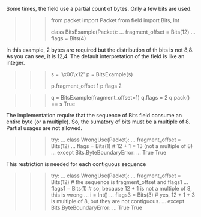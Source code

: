 Some times, the field use a partial count of bytes. Only a few bits are used.


>>> from packet import Packet
>>> from field  import Bits, Int
>>>
>>> class BitsExample(Packet):
...   fragment_offset = Bits(12)
...   flags = Bits(4)

In this example, 2 bytes are required but the distribution of th bits is not 8,8.
As you can see, it is 12,4.
The default interpretation of the field is like an integer.

>>> s = '\x00\x12'
>>> p = BitsExample(s)
>>>
>>> p.fragment_offset
1
>>> p.flags
2

>>> q = BitsExample(fragment_offset=1)
>>> q.flags = 2
>>> q.pack() == s
True

The implementation require that the sequence of Bits field consume an entire byte 
(or a multiple). So, the sumatory of bits must be a multiple of 8.
Partial usages are not allowed.

>>> try:
...   class WrongUse(Packet):
...     fragment_offset = Bits(12)
...     flags = Bits(1)   # 12 + 1 = 13 (not a multiple of 8)
... except Bits.ByteBoundaryError:
...   True
True

This restriction is needed for each contiguous sequence

>>> try:
...   class WrongUse(Packet):
...     fragment_offset = Bits(12)   # the sequence is fragment_offset and flags1
...     flags1 = Bits(1)  # so, because 12 + 1 is not a multiple of 8, this is wrong
...     i = Int()
...     flags3 = Bits(3)   # yes, 12 + 1 + 3 is multiple of 8, but they are not contiguous.
... except Bits.ByteBoundaryError:
...   True
True

